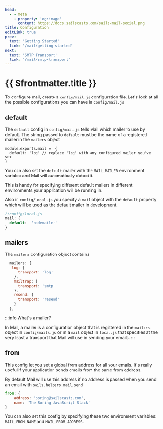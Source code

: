 ```yaml
---
head:
  - - meta
    - property: 'og:image'
      content: https://docs.sailscasts.com/sails-mail-social.png
title: Configuration
editLink: true
prev:
  text: 'Getting Started'
  link: '/mail/getting-started'
next:
  text: 'SMTP Transport'
  link: '/mail/smtp-transport'
---
```


# {{ $frontmatter.title }}

To configure mail, create a `config/mail.js` configuration file. Let's look at all the possible configurations you can have in `config/mail.js`

## default

The `default` config in `config/mail.js` tells Mail which mailer to use by default. The string passed to `default` must be the name of a registered mailer in the `mailers` object

```js[config/mail.js]
module.exports.mail =  {
  default: 'log' // replace 'log' with any configured mailer you've set
}
```

You can also set the `default` mailer with the `MAIL_MAILER` environment variable and Mail will automatically detect it.

This is handy for specifying different default mailers in different environments your application will be running in.

Also in `config/local.js` you specify a `mail` object with the `default` property which will be used as the default mailer in development.

```js
//config/local.js
mail: {
  default:  'nodemailer'
}
```

## mailers

The `mailers` configuration object contains

```js
  mailers: {
   log: {
      transport: 'log'
    },
    mailtrap: {
      transport: 'smtp'
    },
    resend: {
      transport: 'resend'
    }
  },
```

:::info What's a mailer?

In Mail, a mailer is a configuration object that is registered in the `mailers` object in `config/mails.js` or in a `mail` object in `local.js` that specifies at the very least a transport that Mail will use in sending your emails.
:::

## from

This config let you set a global from address for all your emails. It's really useful if your application sends emails from the same from address.

By default Mail will use this address if no address is passed when you send an email with `sails.helpers.mail.send`

```js
from: {
    address: 'boring@sailscasts.com',
    name: 'The Boring JavaScript Stack'
}
```

You can also set this config by specifying these two environment variables: `MAIL_FROM_NAME` and `MAIL_FROM_ADDRESS`.

